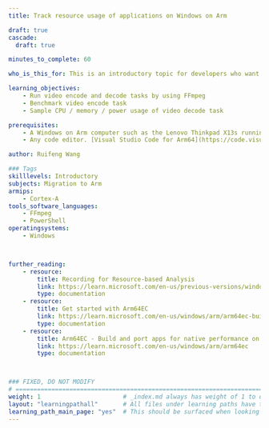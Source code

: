```yaml
---
title: Track resource usage of applications on Windows on Arm

draft: true
cascade:
  draft: true

minutes_to_complete: 60

who_is_this_for: This is an introductory topic for developers who want to measure resource usage of applications on Windows on Arm devices.

learning_objectives: 
    - Run video encode and decode tasks by using FFmpeg
    - Benchmark video encode task
    - Sample CPU / memory / power usage of video decode task

prerequisites:
    - A Windows on Arm computer such as the Lenovo Thinkpad X13s running Windows 11
    - Any code editor. [Visual Studio Code for Arm64](https://code.visualstudio.com/docs/?dv=win32arm64user) is suitable.

author: Ruifeng Wang

### Tags
skilllevels: Introductory
subjects: Migration to Arm
armips:
    - Cortex-A
tools_software_languages:
    - FFmpeg
    - PowerShell
operatingsystems:
    - Windows



further_reading:
    - resource:
        title: Recording for Resource-based Analysis
        link: https://learn.microsoft.com/en-us/previous-versions/windows/it-pro/windows-8.1-and-8/hh448202(v=win.10)
        type: documentation
    - resource:
        title: Get started with Arm64EC
        link: https://learn.microsoft.com/en-us/windows/arm/arm64ec-build
        type: documentation
    - resource:
        title: Arm64EC - Build and port apps for native performance on Arm
        link: https://learn.microsoft.com/en-us/windows/arm/arm64ec
        type: documentation



### FIXED, DO NOT MODIFY
# ================================================================================
weight: 1                       # _index.md always has weight of 1 to order correctly
layout: "learningpathall"       # All files under learning paths have this same wrapper
learning_path_main_page: "yes"  # This should be surfaced when looking for related content. Only set for _index.md of learning path content.
---
```

